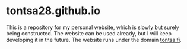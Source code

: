 # tontsa28.github.io

This is a repository for my personal website, which is slowly but surely being constructed. The website can be used already, but I will keep developing it in the future.
The website runs under the domain [tontsa.fi](https://tontsa.fi).